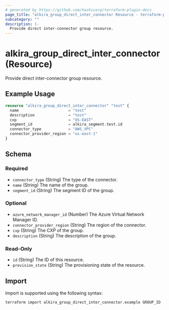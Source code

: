```yaml
---
# generated by https://github.com/hashicorp/terraform-plugin-docs
page_title: "alkira_group_direct_inter_connector Resource - terraform-provider-alkira"
subcategory: ""
description: |-
  Provide direct inter-connector group resource.
---
```


# alkira_group_direct_inter_connector (Resource)

Provide direct inter-connector group resource.

## Example Usage

```terraform
resource "alkira_group_direct_inter_connector" "test" {
  name                      = "test"
  description               = "test"
  cxp                       = "US-EAST"
  segment_id                = alkira_segment.test.id
  connector_type            = "AWS_VPC"
  connector_provider_region = "us-east-1"
}
```

<!-- schema generated by tfplugindocs -->
## Schema

### Required

- `connector_type` (String) The type of the connector.
- `name` (String) The name of the group.
- `segment_id` (String) The segment ID of the group.

### Optional

- `azure_network_manager_id` (Number) The Azure Virtual Network Manager ID.
- `connector_provider_region` (String) The region of the connector.
- `cxp` (String) The CXP of the group.
- `description` (String) The description of the group.

### Read-Only

- `id` (String) The ID of this resource.
- `provision_state` (String) The provisioning state of the resource.

## Import

Import is supported using the following syntax:

```shell
terraform import alkira_group_direct_inter_connector.example GROUP_ID
```
